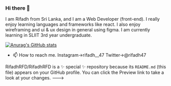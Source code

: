 ### Hi there 👋

I am Rifadh from Sri Lanka, and I am a Web Developer (front-end). I really enjoy learning languages and frameworks like react. I also enjoy wireframing and  ui & ux 
design in general using figma.
I am currently learning in SLIIT 3rd year undergraduate.

[![Anurag's GitHub stats](https://github-readme-stats.vercel.app/api?username=RifadhRFD)](https://github.com/anuraghazra/github-readme-stats)














<!---
- 👋 Hi, I’m @RifadhRFD
- 👀 I’m interested in Web Development.
- 🌱 I’m currently following BSc in Information Technology.
<!-- - 💞️ I’m looking to collaborate in side projects...-->
- 📫 How to reach me. Instagram->rifadh__47 Twitter->@rifadh47

RifadhRFD/RifadhRFD is a ✨ special ✨ repository because its `README.md` (this file) appears on your GitHub profile.
You can click the Preview link to take a look at your changes.
--->
